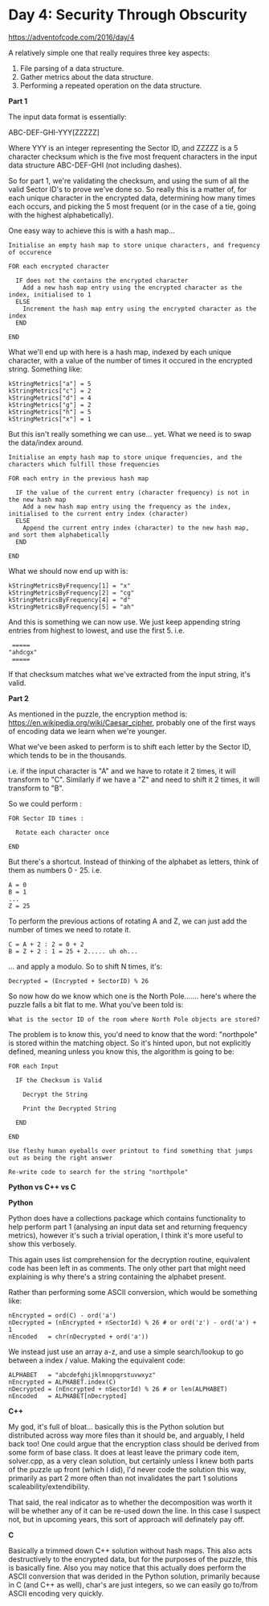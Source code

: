 # Day 4: Security Through Obscurity

https://adventofcode.com/2016/day/4

A relatively simple one that really requires three key aspects:

1. File parsing of a data structure.
2. Gather metrics about the data structure.
3. Performing a repeated operation on the data structure.

**Part 1**

The input data format is essentially:

ABC-DEF-GHI-YYY[ZZZZZ]

Where YYY is an integer representing the Sector ID, and ZZZZZ is a 5 character checksum which is the five most frequent characters in the input data structure ABC-DEF-GHI (not including dashes).

So for part 1, we're validating the checksum, and using the sum of all the valid Sector ID's to prove we've done so.  So really this is a matter of, for each unique character in the encrypted data, determining how many times each occurs, and picking the 5 most frequent (or in the case of a tie, going with the highest alphabetically).

One easy way to achieve this is with a hash map...

    Initialise an empty hash map to store unique characters, and frequency of occurence

    FOR each encrypted character
    
      IF does not the contains the encrypted character
        Add a new hash map entry using the encrypted character as the index, initialised to 1
      ELSE
        Increment the hash map entry using the encrypted character as the index
      END

    END

What we'll end up with here is a hash map, indexed by each unique character, with a value of the number of times it occured in the encrypted string.  Something like:

    kStringMetrics["a"] = 5
    kStringMetrics["c"] = 2
    kStringMetrics["d"] = 4
    kStringMetrics["g"] = 2
    kStringMetrics["h"] = 5
    kStringMetrics["x"] = 1

But this isn't really something we can use... yet.  What we need is to swap the data/index around.

    Initialise an empty hash map to store unique frequencies, and the characters which fulfill those frequencies
    
    FOR each entry in the previous hash map
    
      IF the value of the current entry (character frequency) is not in the new hash map
        Add a new hash map entry using the frequency as the index, initialised to the current entry index (character)
      ELSE
        Append the current entry index (character) to the new hash map, and sort them alphabetically
      END
      
    END

What we should now end up with is:

    kStringMetricsByFrequency[1] = "x"
    kStringMetricsByFrequency[2] = "cg"
    kStringMetricsByFrequency[4] = "d"
    kStringMetricsByFrequency[5] = "ah"

And this is something we can now use.  We just keep appending string entries from highest to lowest, and use the first 5.  i.e.

     =====
    "ahdcgx"
     =====

If that checksum matches what we've extracted from the input string, it's valid.

**Part 2**

As mentioned in the puzzle, the encryption method is: https://en.wikipedia.org/wiki/Caesar_cipher, probably one of the first ways of encoding data we learn when we're younger.

What we've been asked to perform is to shift each letter by the Sector ID, which tends to be in the thousands.

i.e. if the input character is "A" and we have to rotate it 2 times, it will transform to "C".  Similarly if we have a "Z" and need to shift it 2 times, it will transform to "B".

So we could perform :

    FOR Sector ID times :
    
      Rotate each character once
      
    END

But there's a shortcut.  Instead of thinking of the alphabet as letters, think of them as numbers 0 - 25.  i.e.

    A = 0
    B = 1
    ...
    Z = 25
    
To perform the previous actions of rotating A and Z, we can just add the number of times we need to rotate it.

    C = A + 2 : 2 = 0 + 2
    B = Z + 2 : 1 = 25 + 2..... uh oh...

... and apply a modulo.  So to shift N times, it's:

    Decrypted = (Encrypted + SectorID) % 26

So now how do we know which one is the North Pole....... here's where the puzzle falls a bit flat to me.  What you've been told is:

    What is the sector ID of the room where North Pole objects are stored?

The problem is to know this, you'd need to know that the word: "northpole" is stored within the matching object.  So it's hinted upon, but not explicitly defined, meaning unless you know this, the algorithm is going to be:

    FOR each Input
    
      IF the Checksum is Valid
      
        Decrypt the String
        
        Print the Decrypted String
        
      END
      
    END
    
    Use fleshy human eyeballs over printout to find something that jumps out as being the right answer
    
    Re-write code to search for the string "northpole"

**Python vs C++ vs C**

**Python**

Python does have a collections package which contains functionality to help perform part 1 (analysing an input data set and returning frequency metrics), however it's such a trivial operation, I think it's more useful to show this verbosely.

This again uses list comprehension for the decryption routine, equivalent code has been left in as comments.  The only other part that might need explaining is why there's a string containing the alphabet present.

Rather than performing some ASCII conversion, which would be something like:

    nEncrypted = ord(C) - ord('a')
    nDecrypted = (nEncrypted + nSectorId) % 26 # or ord('z') - ord('a') + 1
    nEncoded   = chr(nDecrypted + ord('a'))

We instead just use an array a-z, and use a simple search/lookup to go between a index / value.  Making the equivalent code:

    ALPHABET   = "abcdefghijklmnopqrstuvwxyz"
    nEncrypted = ALPHABET.index(C)
    nDecrypted = (nEncrypted + nSectorId) % 26 # or len(ALPHABET)
    nEncoded   = ALPHABET[nDecrypted]

**C++**

My god, it's full of bloat...  basically this is the Python solution but distributed across way more files than it should be, and arguably, I held back too!  One could argue that the encryption class should be derived from some form of base class.  It does at least leave the primary code item, solver.cpp, as a very clean solution, but certainly unless I knew both parts of the puzzle up front (which I did), I'd never code the solution this way, primarily as part 2 more often than not invalidates the part 1 solutions scaleability/extendibility.

That said, the real indicator as to whether the decomposition was worth it will be whether any of it can be re-used down the line.  In this case I suspect not, but in upcoming years, this sort of approach will definately pay off.

**C**

Basically a trimmed down C++ solution without hash maps.  This also acts destructively to the encrypted data, but for the purposes of the puzzle, this is basically fine.  Also you may notice that this actually does perform the ASCII conversion that was derided in the Python solution, primarily because in C (and C++ as well), char's are just integers, so we can easily go to/from ASCII encoding very quickly.
